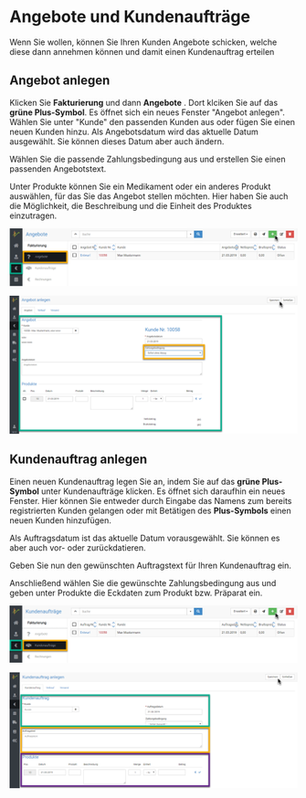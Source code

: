# Angebote und Kundenaufträge

Wenn Sie wollen, können Sie Ihren Kunden Angebote schicken, welche diese dann annehmen können und 
damit einen Kundenauftrag erteilen

## Angebot anlegen  

Klicken Sie **Fakturierung** und dann **Angebote** . Dort klciken Sie auf das **grüne Plus-Symbol**. Es öffnet sich ein neues Fenster "Angebot anlegen". Wählen Sie unter
"Kunde" den passenden Kunden aus oder fügen Sie einen neuen Kunden hinzu. Als Angebotsdatum wird das 
aktuelle Datum ausgewählt. Sie können dieses Datum aber auch ändern.

Wählen Sie die passende Zahlungsbedingung aus und erstellen Sie einen passenden Angebotstext.

Unter Produkte können Sie ein Medikament oder ein anderes Produkt auswählen, 
für das Sie das Angebot stellen möchten. Hier haben Sie auch die Möglichkeit, die Beschreibung und 
die Einheit des Produktes einzutragen.  

![](../../static/img/Rechnungen/angebot1.png)  

![](../../static/img/Rechnungen/angebot2.png)  

## Kundenauftrag anlegen 

Einen neuen Kundenauftrag legen Sie an, indem Sie auf das **grüne Plus-Symbol** unter Kundenaufträge klicken.
Es öffnet sich daraufhin ein neues Fenster. Hier können Sie entweder durch Eingabe das Namens
zum bereits registrierten Kunden gelangen oder mit Betätigen des **Plus-Symbols** einen neuen 
Kunden hinzufügen.

Als Auftragsdatum ist das aktuelle Datum vorausgewählt. Sie können es aber auch vor- oder zurückdatieren.

Geben Sie nun den gewünschten Auftragstext für Ihren Kundenauftrag ein.

Anschließend wählen Sie die gewünschte Zahlungsbedingung aus und geben unter Produkte die Eckdaten zum Produkt bzw. Präparat ein. 

![](../../static/img/Rechnungen/kundeauftrag1.png) 

![](../../static/img/Rechnungen/kundenauftrag2.png)